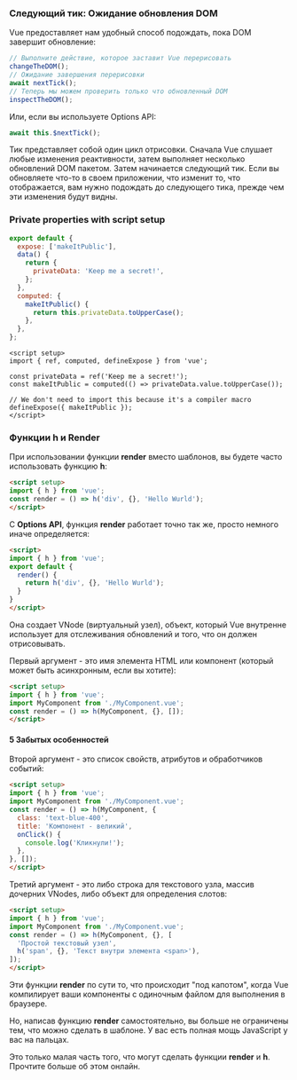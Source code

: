 ### Следующий тик: Ожидание обновления DOM

Vue предоставляет нам удобный способ подождать, пока DOM завершит обновление:

```javascript
// Выполните действие, которое заставит Vue перерисовать
changeTheDOM();
// Ожидание завершения перерисовки
await nextTick();
// Теперь мы можем проверить только что обновленный DOM
inspectTheDOM();
```

Или, если вы используете Options API:

```javascript
await this.$nextTick();
```

Тик представляет собой один цикл отрисовки. Сначала Vue слушает любые изменения реактивности, затем выполняет несколько обновлений DOM пакетом. Затем начинается следующий тик.
Если вы обновляете что-то в своем приложении, что изменит то, что отображается, вам нужно подождать до следующего тика, прежде чем эти изменения будут видны.

### Private properties with script setup

```javascript
export default {
  expose: ['makeItPublic'],
  data() {
    return {
      privateData: 'Keep me a secret!',
    };
  },
  computed: {
    makeItPublic() {
      return this.privateData.toUpperCase();
    },
  },
};
```

```vue
<script setup>
import { ref, computed, defineExpose } from 'vue';

const privateData = ref('Keep me a secret!');
const makeItPublic = computed(() => privateData.value.toUpperCase());

// We don't need to import this because it's a compiler macro
defineExpose({ makeItPublic });
</script>

```

### Функции h и Render
При использовании функции **render** вместо шаблонов, вы будете часто использовать функцию **h**:

```html
<script setup>
import { h } from 'vue';
const render = () => h('div', {}, 'Hello Wurld');
</script>
```

С **Options API**, функция **render** работает точно так же, просто немного иначе определяется:

```html
<script>
import { h } from 'vue';
export default {
  render() {
    return h('div', {}, 'Hello Wurld');
  }
}
</script>
```

Она создает VNode (виртуальный узел), объект, который Vue внутренне использует для отслеживания обновлений и того, что он должен отрисовывать.

Первый аргумент - это имя элемента HTML или компонент (который может быть асинхронным, если вы хотите):

```html
<script setup>
import { h } from 'vue';
import MyComponent from './MyComponent.vue';
const render = () => h(MyComponent, {}, []);
</script>
```

#### 5 Забытых особенностей

Второй аргумент - это список свойств, атрибутов и обработчиков событий:

```html
<script setup>
import { h } from 'vue';
import MyComponent from './MyComponent.vue';
const render = () => h(MyComponent, {
  class: 'text-blue-400',
  title: 'Компонент - великий',
  onClick() {
    console.log('Кликнули!');
  },
}, []);
</script>
```

Третий аргумент - это либо строка для текстового узла, массив дочерних VNodes, либо объект для определения слотов:

```html
<script setup>
import { h } from 'vue';
import MyComponent from './MyComponent.vue';
const render = () => h(MyComponent, {}, [
  'Простой текстовый узел',
  h('span', {}, 'Текст внутри элемента <span>'),
]);
</script>
```

Эти функции **render** по сути то, что происходит "под капотом", когда Vue компилирует ваши компоненты с одиночным файлом для выполнения в браузере.

Но, написав функцию **render** самостоятельно, вы больше не ограничены тем, что можно сделать в шаблоне. У вас есть полная мощь JavaScript у вас на пальцах.

Это только малая часть того, что могут сделать функции **render** и **h**. Прочтите больше об этом онлайн.

